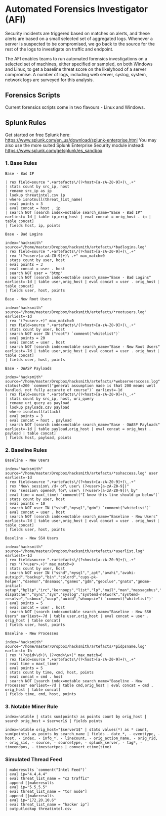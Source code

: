 # Automated Forensics Investigator (AFI)

Security incidents are triggered based on matches on alerts, and these alerts are based on a small selected set of aggregated logs. Whenever a server is suspected to be compromised, we go back to the source for the rest of the logs to investigate on traffic and endpoint.

The AFI enables teams to run automated forensics investigations on a selected set of machines, either specified or sampled, on both Windows and Linux, to get a baseline threat score on the likelyhood of a server compromise. A number of logs, including web server, syslog, system, network logs are surveyed for this analysis.

## Forensics Scripts

Current forensics scripts come in two flavours - Linux and Windows.

## Splunk Rules

Get started on free Splunk here: https://www.splunk.com/en_us/download/splunk-enterprise.html
You may also use the more suited Splunk Enterprise Security module instead: https://www.splunk.com/getsplunk/es_sandbox

### 1. Base Rules

`Base - Bad IP`
```index="hacksmith" source="/home/master/Dropbox/hacksmith/artefacts/*webserveraccess.log" earliest=-1d
| rex field=source ".+artefacts\/(?<host>[a-zA-Z0-9]+)\_.+"
| stats count by src_ip, host
| rename src_ip as ip
| lookup threatintel.csv ip
| where isnotnull(threat_list_name)
| eval points = 3
| eval concat = host . ip
| search NOT [search index=notable search_name="Base - Bad IP" earliest=-1d | table ip,orig_host | eval concat = orig_host . ip | table concat]
| fields host, ip, points
```

`Base - Bad Logins`
```
index="hacksmith" source="/home/master/Dropbox/hacksmith/artefacts/*badlogins.log" 
| rex field=source ".+artefacts\/(?<host>[a-zA-Z0-9]+)\_.+"
| rex "(?<user>[a-zA-Z0-9]+)\ .+" max_match=0
| stats count by user, host
| eval points = 3
| eval concat = user . host
| search NOT user = "btmp"
| search NOT [search index=notable search_name="Base - Bad Logins" earliest=-1d | table user,orig_host | eval concat = user . orig_host | table concat]
| fields user, host, points
```

`Base - New Root Users`
```
index="hacksmith" source="/home/master/Dropbox/hacksmith/artefacts/*rootusers.log" earliest=-1d
| rex "(?<user>.+)" max_match=0
| rex field=source ".+artefacts\/(?<host>[a-zA-Z0-9]+)\_.+"
| stats count by user, host
| search NOT user IN ("root") `comment("whitelist")`
| eval points = 20
| eval concat = user . host
| search NOT [search index=notable search_name="Base - New Root Users" earliest=-7d | table user,orig_host | eval concat = user . orig_host | table concat]
| fields user, host, points
```

`Base - OWASP Payloads`
```
index="hacksmith" source="/home/master/Dropbox/hacksmith/artefacts/*webserveraccess.log" status!=200 `comment("general assumption made is that 200 means well handled. not fully accurate of course")` earliest=-1d
| rex field=source ".+artefacts\/(?<host>[a-zA-Z0-9]+)\_.+"
| stats count by src_ip, host, uri_query
| rename uri_query as payload
| lookup payloads.csv payload
| where isnotnull(attack)
| eval points = 3
| eval concat = host . payload
| search NOT [search index=notable search_name="Base - OWASP Payloads" earliest=-1d | table payload,orig_host | eval concat = orig_host . payload | table concat]
| fields host, payload, points
```

### 2. Baseline Rules

`Baseline - New Users`
```
index="hacksmith" source="/home/master/Dropbox/hacksmith/artefacts/*sshaccess.log" user earliest=-1d
| rex field=source ".+artefacts\/(?<host>[a-zA-Z0-9]+)\_.+"
| rex "New\ session\ /d+ of\ user\ (?<user>[a-zA-Z0-9])"
| rex "session\ opened\ for\ user\ (?<user>[a-zA-Z0-9])\ by"
| eval time = max(_time) `comment("I know this line should go below")`
| stats count by user, host
| eval points = 10
| search NOT user IN ("sshd","mysql","gdm") `comment("whitelist")`
| eval concat = user . host
| search NOT [search index=notable search_name="Baseline - New Users" earliest=-7d | table user,orig_host | eval concat = user . orig_host | table concat]
| fields user, host, points
```

`Baseline - New SSH Users`
```
index="hacksmith" source="/home/master/Dropbox/hacksmith/artefacts/*userlist.log" earliest=-1d
| rex field=source ".+artefacts\/(?<host>[a-zA-Z0-9]+)\_.+"
| rex "(?<user>.+)" max_match=0
| stats count by user, host
| search NOT user IN ("sshd","mysql","_apt","avahi","avahi-autoipd","backup","bin","colord","cups-pk-helper","daemon","dnsmasq","games","gdm","geoclue","gnats","gnome-initial-setup","hplip","irc","kernoops","list","lp","mail","man","messagebus","news","nobody","proxy","pulse","root","rtkit","saned","speech-dispatcher","sync","sys","syslog","systemd-network","systemd-resolve","usbmux","uucp","uuidd","whoopsie") `comment("whitelist")`
| eval points = 5
| eval concat = user . host
| search NOT [search index=notable search_name="Baseline - New SSH Users" earliest=-7d | table user,orig_host | eval concat = user . orig_host | table concat]
| fields user, host, points
```

`Baseline - New Processes`
```
index="hacksmith" source="/home/master/Dropbox/hacksmith/artefacts/*pidpsname.log" earliest=-1h
| rex "(?<pid>\d+)\ (?<cmd>\w+)" max_match=0
| rex field=source ".+artefacts\/(?<host>[a-zA-Z0-9]+)\_.+"
| eval time = max(_time)
| eval points = 5
| stats count by time, cmd, host, points
| eval concat = cmd . host
| search NOT [search index=notable search_name="Baseline - New Processes" earliest=-7d | table cmd,orig_host | eval concat = cmd . orig_host | table concat]
| fields time, cmd, host, points
```

### 3. Notable Miner Rule
```
index=notable | stats sum(points) as points count by orig_host | search orig_host = $server1$ | fields points
```
```
index=notable orig_host="$server1$" | stats values(*) as * count, sum(points) as points by search_name | fields - date_*, - eventtype, - host, - index, - info_*, - linecount, - orig_action_name, - orig_rid, - orig_sid, - source, - sourcetype, - splunk_server, - tag*, - timeendpos, - timestartpos | convert ctime(time)
```

### Simulated Thread Feed
```
| makeresults `comment("Intel Feed")`
| eval ip="4.4.4.4"
| eval threat_list_name = "c2 traffic"
| append [|makeresults
| eval ip="5.5.5.5"
| eval threat_list_name = "tor node"]
| append [|makeresults
| eval ip="172.20.10.6"
| eval threat_list_name = "hacker ip"]
| outputlookup threatintel.csv
```
